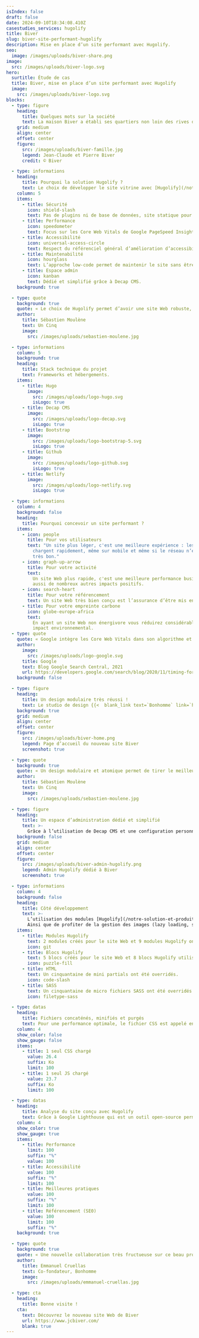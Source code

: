 ```yaml
---
isIndex: false
draft: false
date: 2024-09-10T18:34:08.410Z
casestudies_services: hugolify
title: Biver
slug: biver-site-performant-hugolify
description: Mise en place d’un site performant avec Hugolify.
seo:
  image: /images/uploads/biver-share.png
image:
  src: /images/uploads/biver-logo.svg
hero:
  surtitle: Étude de cas
  title: Biver, mise en place d’un site performant avec Hugolify
  image:
    src: /images/uploads/biver-logo.svg
blocks:
  - type: figure
    heading:
      title: Quelques mots sur la société
      text: La maison Biver a établi ses quartiers non loin des rives du Lac Léman, dans le petit village suisse de Givrins entre Genève et la vallée de Joux. Sous la direction d'un duo père-fils dynamique et grâce au savoir-faire des maîtres horlogers, ils insufflent une âme à chacune des créations.
    grid: medium
    align: center
    offset: center
    figure:
      src: /images/uploads/biver-famille.jpg
      legend: Jean-Claude et Pierre Biver
      credit: © Biver

  - type: informations
    heading:
      title: Pourquoi la solution Hugolify ?
      text: Le choix de développer le site vitrine avec [Hugolify](/notre-solution-et-produits/hugolify/) permet de simplifier la conception et sa maintenabilité contrairement à un site conçu avec Wordpress ou Drupal par exemple.
    column: 5
    items:
      - title: Sécurité
        icon: shield-slash
        text: Pas de plugins ni de base de données, site statique pour une approche low-code.
      - title: Performance
        icon: speedometer
        text: Focus sur les Core Web Vitals de Google PageSpeed Insight.
      - title: Accessibilité
        icon: universal-access-circle
        text: Respect du référenciel général d’amélioration d’accessibilité (RGAA).
      - title: Maintenabilité
        icon: hourglass
        text: L’approche low-code permet de maintenir le site sans être chronophage.
      - title: Espace admin
        icon: kanban
        text: Dédié et simplifié grâce à Decap CMS.
    background: true

  - type: quote
    background: true
    quote: « Le choix de Hugolify permet d’avoir une site Web robuste, rapide, accessible à tous et évolutif rapidement. Tout en ayant une approche low-code »
    author:
      title: Sébastien Moulène
      text: Un Cinq
      image:
        src: /images/uploads/sebastien-moulene.jpg

  - type: informations
    column: 5
    background: true
    heading:
      title: Stack technique du projet
      text: Frameworks et hébergements.
    items:
      - title: Hugo
        image:
          src: /images/uploads/logo-hugo.svg
          isLogo: true
      - title: Decap CMS
        image:
          src: /images/uploads/logo-decap.svg
          isLogo: true
      - title: Bootstrap
        image:
          src: /images/uploads/logo-bootstrap-5.svg
          isLogo: true
      - title: Github
        image:
          src: /images/uploads/logo-github.svg
          isLogo: true
      - title: Netlify
        image:
          src: /images/uploads/logo-netlify.svg
          isLogo: true

  - type: informations
    column: 4
    background: false
    heading:
      title: Pourquoi concevoir un site performant ?
    items:
      - icon: people
        title: Pour vos utilisateurs
        text: "Un site plus léger, c'est une meilleure expérience : les pages se
          chargent rapidement, même sur mobile et même si le réseau n’est pas
          très bon."
      - icon: graph-up-arrow
        title: Pour votre activité
        text:
          Un site Web plus rapide, c'est une meilleure performance business. Cela a
          aussi de nombreux autres impacts positifs.
      - icon: search-heart
        title: Pour votre référencement
        text: Un site Web très bien conçu est l’assurance d’être mis en avant par Google
      - title: Pour votre empreinte carbone
        icon: globe-europe-africa
        text:
          En ayant un site Web non énergivore vous réduirez considérablement votre
          impact environnemental.
  - type: quote
    quote: « Google intègre les Core Web Vitals dans son algorithme et décide de mettre plus facilement en avant une page qui possède une expérience utilisateur conviviale »
    author:
      image:
        src: /images/uploads/logo-google.svg
      title: Google
      text: Blog Google Search Central, 2021
      url: https://developers.google.com/search/blog/2020/11/timing-for-page-experience?hl=fr
    background: false

  - type: figure
    heading:
      title: Un design modulaire très réussi !
      text: Le studio de design {{<  blank_link text=`Bonhomme` link=`https://www.bonhommeparis.com/fr/` >}} nous a fait confiance pour gérer l’entièreté du développement et intégration. De leur côté ils ont réalisé un UX/UI.
    background: true
    grid: medium
    align: center
    offset: center
    figure:
      src: /images/uploads/biver-home.png
      legend: Page d’accueil du nouveau site Biver
      screenshot: true

  - type: quote
    background: true
    quote: « Un design modulaire et atomique permet de tirer le meilleur de Hugolify. »
    author:
      title: Sébastien Moulène
      text: Un Cinq
      image:
        src: /images/uploads/sebastien-moulene.jpg

  - type: figure
    heading:
      title: Un espace d’administration dédié et simplifié
      text: >-
        Grâce à l’utilisation de Decap CMS et une configuration personnalisé.
    background: false
    grid: medium
    align: center
    offset: center
    figure:
      src: /images/uploads/biver-admin-hugolify.png
      legend: Admin Hugolify dédié à Biver
      screenshot: true

  - type: informations
    column: 4
    background: false
    heading:
      title: Côté développement
      text: >-
        L’utilisation des modules [Hugolify](/notre-solution-et-produits/hugolify/) pré-codé permet de limiter le temps passé et les erreurs éventuelles.
        Ainsi que de profiter de la gestion des images (lazy loading, srcset…).
    items:
      - title: Modules Hugolify
        text: 2 modules créés pour le site Web et 9 modules Hugolify ont été utilisés pour concevoir l’architecture du site Web.
        icon: git
      - title: Blocs Hugolify
        text: 5 blocs créés pour le site Web et 8 blocs Hugolify utilisés.
        icon: puzzle-fill
      - title: HTML
        text: Un cinquantaine de mini partials ont été overridés.
        icon: code-slash
      - title: SASS
        text: Un cinquantaine de micro fichiers SASS ont été overridés ou mergé.
        icon: filetype-sass

  - type: datas
    heading:
      title: Fichiers concaténés, minifiés et purgés
      text: Pour une performance optimale, le fichier CSS est appelé en priorité haute alors que le fichier javascript est lui appelé en defer.
    column: 4
    show_color: false
    show_gauge: false
    items:
      - title: 1 seul CSS chargé
        value: 26.4
        suffix: Ko
        limit: 100
      - title: 1 seul JS chargé
        value: 23.7
        suffix: Ko
        limit: 100

  - type: datas
    heading:
      title: Analyse du site conçu avec Hugolify
      text: Grâce à Google Lighthouse qui est un outil open-source permettant de mesurer la qualité des pages Web. Voici, ci-dessous, {{<  blank_link text=`le résultat sur Google PageSpeed` link=`https://pagespeed.web.dev/analysis/https-jcbiver-com/ol265bow4q?form_factor=mobile` >}} du test des Core Web Vitals de la page d’accueil sur mobile.
    column: 4
    show_color: true
    show_gauge: true
    items:
      - title: Performance
        limit: 100
        suffix: "%"
        value: 100
      - title: Accessibilité
        value: 100
        suffix: "%"
        limit: 100
      - title: Meilleures pratiques
        value: 100
        suffix: "%"
        limit: 100
      - title: Référencement (SE0)
        value: 100
        limit: 100
        suffix: "%"
    background: true

  - type: quote
    background: true
    quote: « Une nouvelle collaboration très fructueuse sur ce beau projet. L'implication dans les problématiques contemporaines d'eco-conception et d'accessibilité fait de Un Cinq un partenaire remarquable. »
    author:
      title: Emmanuel Cruellas
      text: Co-fondateur, Bonhomme
      image:
        src: /images/uploads/emmanuel-cruellas.jpg

  - type: cta
    heading:
      title: Bonne visite !
    cta:
      text: Découvrez le nouveau site Web de Biver
      url: https://www.jcbiver.com/
      blank: true
---
```

